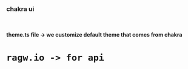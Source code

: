 
### chakra ui
  ` `

#### theme.ts file -> we customize default theme that comes from chakra

# `ragw.io -> for api `